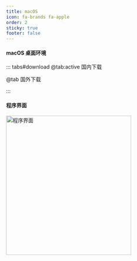 ```yaml
---
title: macOS
icon: fa-brands fa-apple
order: 2
sticky: true
footer: false
---
```


#### macOS 桌面环境

<ServerMilkLogo />

::: tabs#download
@tab:active 国内下载

<DesktopDownload label="点击下载 macOS 桌面程序（国内地址）" os="mac" />

@tab 国外下载

<DesktopDownload label="点击下载 macOS 桌面程序（国外地址）" is-github="true" os="mac" />

:::


#### 程序界面

<img src="/img/gui-mac.png" width="340" height="380" alt="程序界面" />

<script setup>
import ServerMilkLogo from "@ServerMilkLogo";
import DesktopDownload from "@DesktopDownload";
</script>
